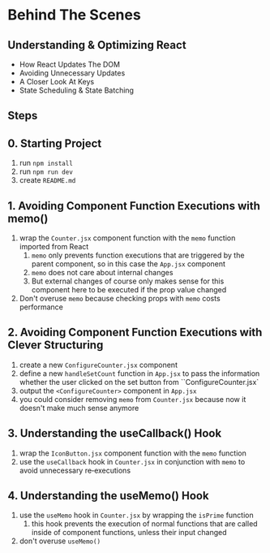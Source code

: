 # Behind The Scenes

## Understanding & Optimizing React

- How React Updates The DOM
- Avoiding Unnecessary Updates
- A Closer Look At Keys
- State Scheduling & State Batching

## Steps

## 0. Starting Project

1. run `npm install`
2. run `npm run dev`
3. create `README.md`

## 1. Avoiding Component Function Executions with memo()

1. wrap the `Counter.jsx` component function with the `memo` function imported from React
   1. `memo` only prevents function executions that are triggered by the parent component, so in this case the `App.jsx` component
   2. `memo` does not care about internal changes
   3. But external changes of course only makes sense for this component here to be executed if the prop value changed
2. Don't overuse `memo` because checking props with `memo` costs performance

## 2. Avoiding Component Function Executions with Clever Structuring

1. create a new `ConfigureCounter.jsx` component
2. define a new `handleSetCount` function in `App.jsx` to pass the information whether the user clicked on the set button from ``ConfigureCounter.jsx`
3. output the `<ConfigureCounter>` component in `App.jsx`
4. you could consider removing `memo` from `Counter.jsx` because now it doesn't make much sense anymore

## 3. Understanding the useCallback() Hook

1. wrap the `IconButton.jsx` component function with the `memo` function
2. use the `useCallback` hook in `Counter.jsx` in conjunction with `memo` to avoid unnecessary re‐executions

## 4. Understanding the useMemo() Hook

1. use the `useMemo` hook in `Counter.jsx` by wrapping the `isPrime` function
   1. this hook prevents the execution of normal functions that are called inside of component functions, unless their input changed
2. don't overuse `useMemo()`
